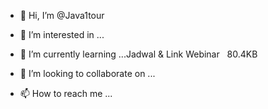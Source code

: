 - 👋 Hi, I’m @Java1tour
- 👀 I’m interested in ...
- 🌱 I’m currently learning ...Jadwal & Link Webinar
 
80.4KB

- 💞️ I’m looking to collaborate on ...
- 📫 How to reach me ...

<!---
Java1tour/Java1tour is a ✨ special ✨ repository because its `README.md` (this file) appears on your GitHub profile.
You can click the Preview link to take a look at your changes.
--->
